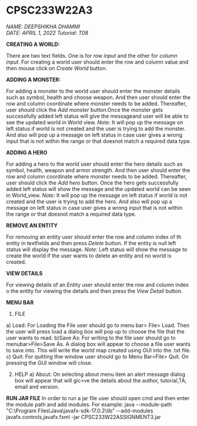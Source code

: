 # CPSC233W22A3
_NAME: DEEPSHIKHA DHAMMI   
DATE: APRIL 1, 2022
Tutorial: T08_


**CREATING A WORLD:**

There are two text fields. One is for  _row input_ and the other for _column input_. For creating a world user should enter the row and column value and then mouse click on _Create World_ button.

**ADDING A MONSTER:**

For adding a monster to the world user should enter the monster details such as symbol, health and choose weapon. And then user should enter the row and column coordinate where monster needs to be added. Thereafter, user should click the _Add monster_ button.Once the monster gets successfully added left status  will give the messageand user will be able to see the updated world in World view.
_Note_: It will pop up the message on left status if world is not created and the user is trying to add the monster. And also will pop up a message on left status in case user gives a wrong input that is not within the range or that doesnot match a required data type.

**ADDING A HERO**

For adding a hero to the world user should enter the hero details such as symbol, health, weapon and armor strength. And then user should enter the row and column coordinate where monster needs to be added. Thereafter, user should click the _Add hero_ button. Once the hero gets successfully added left status will show the message and the updated world can be seen in World_view.
_Note_: It will pop up the message on left status if world is not created and the user is trying to add the hero. And also will pop up a message on left status in case user gives a wrong input that is not within the range or that doesnot match a required data type.

**REMOVE AN ENTITY**

For removing an entity user should enter the row and column index of th entity in textfields and then press _Delete_ button. If the entity is null left status will display the message. 
_Note:_ Left status will show the message to create the world if the user wants to delete an entity and no world is created.

**VIEW DETAILS**

For viewing details of an Entity user should enter the row and column index o the entity for viewing the details and then press the _View Detail_ button.

**MENU BAR**
1. FILE

 a) Load: For Loading the File user should go to menu bar> File> Load. Then the user will press load a dialog box will pop up to choose the file that the user wants to read.
 b)Save As: For writing to the file user should go to menubar>File>Save As. A dialog box will appear to choose a file user wants to save into. This will write the world map created using GUI into the .txt file.
 c) Quit: For quitting thw window user should go to Menu Bar>File> Quit. On pressing the GUI  window will close.
 
2. HELP
  a) About: On selecting about menu item an alert message dialog box will appear that will gic=ve the details about the author, tutorial,TA, email and version.
  
**RUN JAR FILE**
In order to run a jar file user should open cmd and then enter the module path and add modules.
 For example:
java --module-path "C:\Program Files\Java\javafx-sdk-17.0.2\lib" --add-modules
javafx.controls,javafx.fxml -jar CPSC233W22ASSIGNMENT3.jar
  